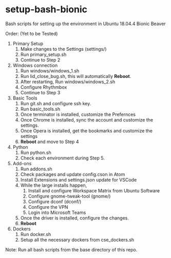 # setup-bash-bionic
Bash scripts for setting up the environment in Ubuntu 18.04.4 Bionic Beaver

Order: (Yet to be Tested)
1. Primary Setup
   1. Make changes to the Settings (settings/)
   2. Run primary_setup.sh
   3. Continue to Step 2
2. Windows connection
   1. Run windows/windows_1.sh
   2. Run lid_close_bug.sh, this will automatically **Reboot**.
   3. After restarting, Run windows/windows_2.sh
   4. Configure Rhythmbox
   5. Continue to Step 3
3. Basic Tools
   1. Run git.sh and configure ssh key.
   2. Run basic_tools.sh
   3. Once terminator is installed, customize the Prefernces
   4. Once Chrome is installed, sync the account and customize the settings.
   5. Once Opera is installed, get the bookmarks and customize the settings
   6. **Reboot** and move to Step 4
4. Python
   1. Run python.sh
   2. Check each environment during Step 5.
5. Add-ons
   1. Run addons.sh
   2. Check packages and update config.cson in Atom
   3. Install Extensions and settings.json update for VSCode
   4. While the large installs happen,
      1. Install and configure Workspace Matrix from Ubuntu Software
      2. Configure gnome-tweak-tool (gnome/)
      3. Configure dconf (dconf/)
      4. Configure the VPN
      5. Login into Microsoft Teams
   5. Once the driver is installed, configure the changes.
   6. **Reboot**
6. Dockers
   1. Run docker.sh
   2. Setup all the necessary dockers from cse_dockers.sh

Note: Run all bash scripts from the base directory of this repo.

